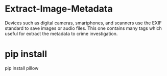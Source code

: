 # Extract-Image-Metadata

Devices such as digital cameras, smartphones, and scanners use the EXIF standard to save images or audio files. This one contains many tags which useful for extract the metadata to crime investigation.

# pip install

pip install pillow
